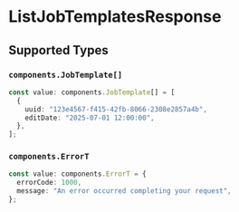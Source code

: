 # ListJobTemplatesResponse


## Supported Types

### `components.JobTemplate[]`

```typescript
const value: components.JobTemplate[] = [
  {
    uuid: "123e4567-f415-42fb-8066-2308e2857a4b",
    editDate: "2025-07-01 12:00:00",
  },
];
```

### `components.ErrorT`

```typescript
const value: components.ErrorT = {
  errorCode: 1000,
  message: "An error occurred completing your request",
};
```

